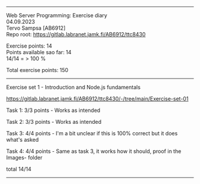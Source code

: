 ---------------------

Web Server Programming: Exercise diary  
04.09.2023  
Tervo Sampsa [AB6912]  
Repo root: https://gitlab.labranet.jamk.fi/AB6912/ttc8430  

Exercise points: 14  
Points available sao far: 14  
14/14 = > 100 %  

Total exercise points: 150

-----------------

Exercise set 1 - Introduction and Node.js fundamentals   

https://gitlab.labranet.jamk.fi/AB6912/ttc8430/-/tree/main/Exercise-set-01  

Task 1: 3/3 points - Works as intended  

Task 2: 3/3 points - Works as intended  

Task 3: 4/4 points - I'm a bit unclear if this is 100% correct but it does what's asked

Task 4: 4/4 points - Same as task 3, it works how it should, proof in the Images- folder

total 14/14  

------------------
